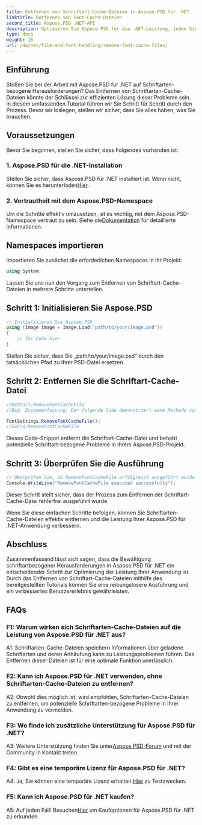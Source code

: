 ```yaml
---
title: Entfernen von Schriftart-Cache-Dateien in Aspose.PSD für .NET
linktitle: Entfernen von Font-Cache-Dateien
second_title: Aspose.PSD .NET-API
description: Optimieren Sie Aspose.PSD für die .NET-Leistung, indem Sie Schriftarten-Cache-Dateien entfernen. Befolgen Sie unsere Schritt-für-Schritt-Anleitung für eine reibungslose Ausführung.
type: docs
weight: 15
url: /de/net/file-and-font-handling/remove-font-cache-files/
---
```

## Einführung

Stoßen Sie bei der Arbeit mit Aspose.PSD für .NET auf Schriftarten-bezogene Herausforderungen? Das Entfernen von Schriftarten-Cache-Dateien könnte der Schlüssel zur effizienten Lösung dieser Probleme sein. In diesem umfassenden Tutorial führen wir Sie Schritt für Schritt durch den Prozess. Bevor wir loslegen, stellen wir sicher, dass Sie alles haben, was Sie brauchen.

## Voraussetzungen

Bevor Sie beginnen, stellen Sie sicher, dass Folgendes vorhanden ist:

### 1. Aspose.PSD für die .NET-Installation

 Stellen Sie sicher, dass Aspose.PSD für .NET installiert ist. Wenn nicht, können Sie es herunterladen[Hier](https://releases.aspose.com/psd/net/).

### 2. Vertrautheit mit dem Aspose.PSD-Namespace

 Um die Schritte effektiv umzusetzen, ist es wichtig, mit dem Aspose.PSD-Namespace vertraut zu sein. Siehe die[Dokumentation](https://reference.aspose.com/psd/net/) für detaillierte Informationen.

## Namespaces importieren

Importieren Sie zunächst die erforderlichen Namespaces in Ihr Projekt:

```csharp
using System;
```

Lassen Sie uns nun den Vorgang zum Entfernen von Schriftart-Cache-Dateien in mehrere Schritte unterteilen.

## Schritt 1: Initialisieren Sie Aspose.PSD

```csharp
// Initialisieren Sie Aspose.PSD
using (Image image = Image.Load("path/to/your/image.psd"))
{
    // Ihr Code hier
}
```

Stellen Sie sicher, dass Sie „path/to/your/image.psd“ durch den tatsächlichen Pfad zu Ihrer PSD-Datei ersetzen.

## Schritt 2: Entfernen Sie die Schriftart-Cache-Datei

```csharp
//ExStart:RemoveFontCacheFile
//Bsp. Zusammenfassung: Der folgende Code demonstriert eine Methode zum Entfernen von Dateien aus dem Cache geladener Schriftarten.

FontSettings.RemoveFontCacheFile();
//ExEnd:RemoveFontCacheFile
```

Dieses Code-Snippet entfernt die Schriftart-Cache-Datei und behebt potenzielle Schriftart-bezogene Probleme in Ihrem Aspose.PSD-Projekt.

## Schritt 3: Überprüfen Sie die Ausführung

```csharp
// Überprüfen Sie, ob RemoveFontCacheFile erfolgreich ausgeführt wurde
Console.WriteLine("RemoveFontCacheFile executed successfully");
```

Dieser Schritt stellt sicher, dass der Prozess zum Entfernen der Schriftart-Cache-Datei fehlerfrei ausgeführt wurde.

Wenn Sie diese einfachen Schritte befolgen, können Sie Schriftarten-Cache-Dateien effektiv entfernen und die Leistung Ihrer Aspose.PSD für .NET-Anwendung verbessern.

## Abschluss

Zusammenfassend lässt sich sagen, dass die Bewältigung schriftartbezogener Herausforderungen in Aspose.PSD für .NET ein entscheidender Schritt zur Optimierung der Leistung Ihrer Anwendung ist. Durch das Entfernen von Schriftart-Cache-Dateien mithilfe des bereitgestellten Tutorials können Sie eine reibungslosere Ausführung und ein verbessertes Benutzererlebnis gewährleisten.

## FAQs

### F1: Warum wirken sich Schriftarten-Cache-Dateien auf die Leistung von Aspose.PSD für .NET aus?

A1: Schriftarten-Cache-Dateien speichern Informationen über geladene Schriftarten und deren Anhäufung kann zu Leistungsproblemen führen. Das Entfernen dieser Dateien ist für eine optimale Funktion unerlässlich.

### F2: Kann ich Aspose.PSD für .NET verwenden, ohne Schriftarten-Cache-Dateien zu entfernen?

A2: Obwohl dies möglich ist, wird empfohlen, Schriftarten-Cache-Dateien zu entfernen, um potenzielle Schriftarten-bezogene Probleme in Ihrer Anwendung zu vermeiden.

### F3: Wo finde ich zusätzliche Unterstützung für Aspose.PSD für .NET?

 A3: Weitere Unterstützung finden Sie unter[Aspose.PSD-Forum](https://forum.aspose.com/c/psd/34) und mit der Community in Kontakt treten.

### F4: Gibt es eine temporäre Lizenz für Aspose.PSD für .NET?

 A4: Ja, Sie können eine temporäre Lizenz erhalten.[Hier](https://purchase.aspose.com/temporary-license/) zu Testzwecken.

### F5: Kann ich Aspose.PSD für .NET kaufen?

 A5: Auf jeden Fall! Besuchen[Hier](https://purchase.aspose.com/buy) um Kaufoptionen für Aspose.PSD für .NET zu erkunden.